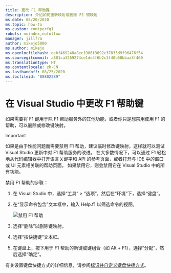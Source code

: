 ```yaml
---
title: 更改 F1 帮助键
description: 介绍如何重新映射或删除 F1 键映射
ms.date: 08/20/2020
ms.topic: how-to
ms.custom: contperfq1
robots: noindex,nofollow
manager: jillfra
author: mikejo5000
ms.author: mikejo
ms.openlocfilehash: debf469248a8ec1906f3692c37835d9f96476f54
ms.sourcegitcommit: a801ca3269274ce1de4f6b2c3f40b58bbaa3f460
ms.translationtype: HT
ms.contentlocale: zh-CN
ms.lasthandoff: 08/25/2020
ms.locfileid: "88802289"
---
```

# <a name="change-the-f1-help-key-in-visual-studio"></a>在 Visual Studio 中更改 F1 帮助键

如果需要将 F1 键用于除 F1 帮助服务外的其他功能，或者你只是想禁用使用 F1 的帮助，可以删除或修改键映射。

> [!IMPORTANT]
> 如果是由于性能问题而需要禁用 F1 帮助，建议临时修改键映射，这样就可以测试 Visual Studio 更新中对 F1 帮助服务的改进。 在大多数情况下，可以通过 F1 轻松地从代码编辑器中打开语言关键字和 API 的参考页面，或者打开与 IDE 中的窗口或 UI 元素相关联的帮助页面。 如果禁用它，则会禁用它在 Visual Studio 中的所有功能。

禁用 F1 帮助的步骤：

1. 在 Visual Studio 中，选择“工具” > “选项”，然后在“环境”下，选择“键盘”。

1. 在“显示命令包含”文本框中，输入 Help.f1 以筛选命令的视图。

   ![禁用 F1 帮助](../not-in-toc/media/disable-f1-help-key.png)

1. 选择“删除”以删除键映射。

1. 选择“按快捷键”文本框。

1. 在键盘上，按下用于 F1 帮助的新键或键组合（如 Alt + F1），选择“分配”，然后选择“确定”。

有关设置键盘快捷方式的详细信息，请参阅[标识并自定义键盘快捷方式](../../ide/identifying-and-customizing-keyboard-shortcuts-in-visual-studio.md)。
